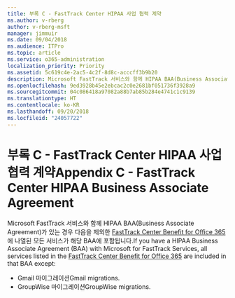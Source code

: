```yaml
---
title: 부록 C - FastTrack Center HIPAA 사업 협력 계약
ms.author: v-rberg
author: v-rberg-msft
manager: jimmuir
ms.date: 09/04/2018
ms.audience: ITPro
ms.topic: article
ms.service: o365-administration
localization_priority: Priority
ms.assetid: 5c619c4e-2ac5-4c2f-8d8c-acccff3b9b20
description: Microsoft FastTrack 서비스와 함께 HIPAA BAA(Business Associate Agreement)가 있는 경우 다음을 제외한 FastTrack Center Benefit for Office 365에 나열된 모든 서비스가 해당 BAA에 포함됩니다.
ms.openlocfilehash: 9ed3928b45e2ebcac2c0e2681bf051736f3928a9
ms.sourcegitcommit: 04c086418a97082a88b7ab85b284e4741c1c9139
ms.translationtype: HT
ms.contentlocale: ko-KR
ms.lasthandoff: 09/20/2018
ms.locfileid: "24057722"
---
```

# <a name="appendix-c---fasttrack-center-hipaa-business-associate-agreement"></a><span data-ttu-id="6311b-103">부록 C - FastTrack Center HIPAA 사업 협력 계약</span><span class="sxs-lookup"><span data-stu-id="6311b-103">Appendix C - FastTrack Center HIPAA Business Associate Agreement</span></span>

<span data-ttu-id="6311b-104">Microsoft FastTrack 서비스와 함께 HIPAA BAA(Business Associate Agreement)가 있는 경우 다음을 제외한 [FastTrack Center Benefit for Office 365](fasttrack-benefit-for-office-365.md)에 나열된 모든 서비스가 해당 BAA에 포함됩니다.</span><span class="sxs-lookup"><span data-stu-id="6311b-104">If you have a HIPAA Business Associate Agreement (BAA) with Microsoft for FastTrack Services, all services listed in the [FastTrack Center Benefit for Office 365](fasttrack-benefit-for-office-365.md) are included in that BAA except:</span></span> 
  
- <span data-ttu-id="6311b-105">Gmail 마이그레이션</span><span class="sxs-lookup"><span data-stu-id="6311b-105">Gmail migrations.</span></span>   
- <span data-ttu-id="6311b-106">GroupWise 마이그레이션</span><span class="sxs-lookup"><span data-stu-id="6311b-106">GroupWise migrations.</span></span>
    

